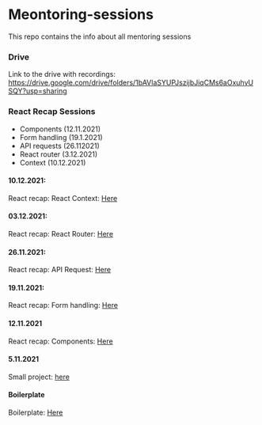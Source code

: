 # Meontoring-sessions
This repo contains the info about all mentoring sessions


### Drive
Link to the drive with recordings: https://drive.google.com/drive/folders/1bAVlaSYUPJszijbJiqCMs6aOxuhvUSQY?usp=sharing

### React Recap Sessions

- Components (12.11.2021) 
- Form handling (19.1.2021)
- API requests (26.112021)
- React router (3.12.2021)
- Context (10.12.2021)


#### 10.12.2021:
React recap: React Context: [Here](https://github.com/SebastianSalasDCI/React_Recap_Context)

#### 03.12.2021:
React recap: React Router: [Here](https://github.com/SebastianSalasDCI/Recap_React_Router_V5)

#### 26.11.2021:
React recap: API Request: [Here](https://github.com/SebastianSalasDCI/Recap_API_Requests)

#### 19.11.2021:
React recap: Form handling: [Here](https://github.com/SebastianSalasDCI/Recap_Form_Handling/tree/main)

#### 12.11.2021
React recap: Components: [Here](https://github.com/SebastianSalasDCI/Recap_Components/tree/main)

#### 5.11.2021
Small project: [here](https://github.com/SebastianSalasDCI/small_react_example/tree/main)

#### Boilerplate
Boilerplate: [Here](https://github.com/SebastianSalasDCI/Recap_boilerplate/tree/main)


